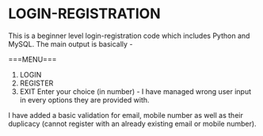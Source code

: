 # LOGIN-REGISTRATION
This is a beginner level login-registration code which includes Python and MySQL.
The main output is basically -

===MENU===
1. LOGIN
2. REGISTER
3. EXIT 
Enter your choice (in number) - 
I have managed wrong user input in every options they are provided with. 

I have added a basic validation for email, mobile number as well as their duplicacy (cannot register with an already existing email or mobile number).